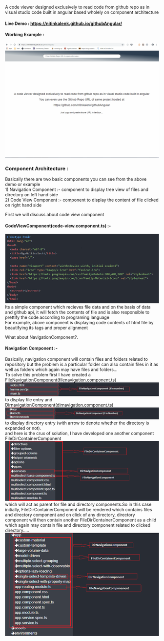 A code viewer designed exclusively to read code from github repo as in visual studio code built in angular based wholely on component architecture

#### Live Demo : https://nitinkalenk.github.io/githubAngular/

#### Working Example : 

![](working.gif)

### Component Architecture :  
Basically there are two basic components you can see from the above demo or example  
        1) Navigation Component :- component to display tree view of files and directory on left hand side  
        2) Code View Component :- component to display the content of file clicked on right hand side  
  
First we will discuss about code view component
#### CodeViewComponent(code-view.component.ts) :-
![](images/code-view-component.jpg)    Its a simple component which recieves file data and on the basis of data and github api, it will fetch the contents of file and is also responsible to prettify the code according to programing language  
For example, above component is displaying code contents of html file by beautifying its tags and proper alignment  
  
What about NavigationComponent?.  
#### Navigation Component :-  
Basically, navigation component will contain files and folders related to repository but the problem is a particular folder can also contain files in it as well as folders which again may have files and folders...  
        To solve this problem first I have created a   FileNavigationComponent(filenavigation.component.ts)  
        ![](images/file-view-component.jpg)  
        to display file entry and  
        DirnavigationComponent(dirnavigation.component.ts)  
        ![](images/dir-component.jpg)  
        to display directory entry (with arrow to denote whether the directory is expanded or not).  
        and here is the crux of solution, I have developed one another component FileDirContainerComponent  
        ![](images/container-component.jpg)  
        which will act as parent for file and directory components.So in this case initially, FileDirContainerComponent will be rendered which contains files and directory component and on click of any directory, directory component will then contain another FileDirContainerComponent as a child which again may contain file and directory component related to clicked directory.....  
        ![](images/nested-component.png)  

